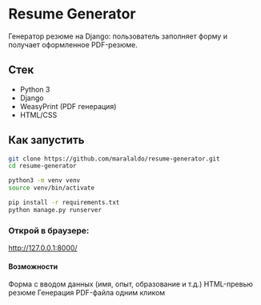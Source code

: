 # Resume Generator

Генератор резюме на Django: пользователь заполняет форму и получает оформленное PDF-резюме.

## Стек

- Python 3
- Django
- WeasyPrint (PDF генерация)
- HTML/CSS

## Как запустить

```bash
git clone https://github.com/maralaldo/resume-generator.git
cd resume-generator

python3 -m venv venv
source venv/bin/activate

pip install -r requirements.txt
python manage.py runserver
```

### Открой в браузере:
http://127.0.0.1:8000/

#### Возможности
Форма с вводом данных (имя, опыт, образование и т.д.)
HTML-превью резюме
Генерация PDF-файла одним кликом
